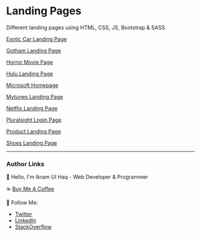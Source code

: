 # Landing Pages

Different landing pages using HTML, CSS, JS, Bootstrap & SASS

[Exotic Car Landing Page](https://github.com/ikramdeveloper/static-landing-pages/tree/master/exotic-car-landing-page)

[Gotham Landing Page](https://github.com/ikramdeveloper/static-landing-pages/tree/master/gothan-landing-page)

[Horror Movie Page](https://github.com/ikramdeveloper/static-landing-pages/tree/master/horror-movie-page)

[Hulu Landing Page](https://github.com/ikramdeveloper/static-landing-pages/tree/master/hulu-landing-page)

[Microsoft Homepage](https://github.com/ikramdeveloper/static-landing-pages/tree/master/microsoft-homepage)

[Mytunes Landing Page](https://github.com/ikramdeveloper/static-landing-pages/tree/master/mytunes-landing-page)

[Netflix Landing Page](https://github.com/ikramdeveloper/static-landing-pages/tree/master/netflix-landing-page)

[Pluralsight Login Page](https://github.com/ikramdeveloper/static-landing-pages/tree/master/pluralsight-page)

[Product Landing Page](https://github.com/ikramdeveloper/static-landing-pages/tree/master/product-landing-page)

[Shoes Landing Page](https://github.com/ikramdeveloper/static-landing-pages/tree/master/shoes-landing-page)

---

### Author Links

👋 Hello, I'm Ikram Ul Haq - Web Developer & Programmer

☕ [Buy Me A Coffee](https://www.buymeacoffee.com/ikramdev)

🚀 Follow Me:

- [Twitter](https://twitter.com/ikramdev)
- [LinkedIn](https://www.linkedin.com/in/ikramdev/)
- [StackOverflow](https://stackoverflow.com/users/13859212/ikram-ul-haq)
